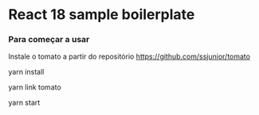 # React 18 sample boilerplate

### Para começar a usar

Instale o tomato a partir do repositório https://github.com/ssjunior/tomato

yarn install

yarn link tomato

yarn start
